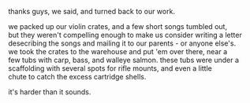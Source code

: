 thanks guys, we said, and turned back to our work.

 we packed up our violin crates, and a few short songs tumbled out,  
 but they weren't compelling enough to make us consider writing a letter  
 desecribing the songs and mailing it to our parents - or anyone else's.  
 we took the crates to the warehouse and put 'em over there, near a  
 few tubs with carp, bass, and walleye salmon. these tubs were under a  
 scaffolding with several spots for rifle mounts, and even a little  
chute to catch the excess cartridge shells.

it's harder than it sounds.


